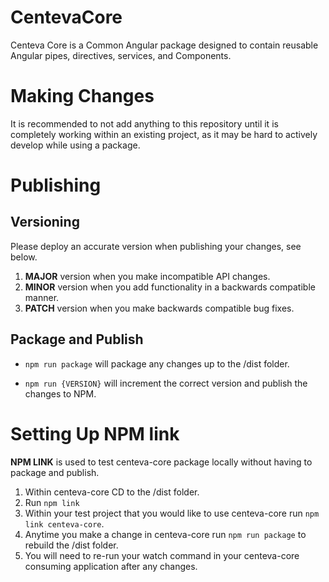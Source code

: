 # CentevaCore

Centeva Core is a Common Angular package designed to contain reusable Angular pipes, directives, services, and Components.

# Making Changes

It is recommended to not add anything to this repository until it is completely working within an existing project, as it may be hard to actively develop while using a package.

# Publishing

## Versioning
Please deploy an accurate version when publishing your changes, see below.

1. **MAJOR** version when you make incompatible API changes.
2. **MINOR** version when you add functionality in a backwards compatible manner.
3. **PATCH** version when you make backwards compatible bug fixes.
## Package and Publish


- `npm run package` will package any changes up to the /dist folder.

- `npm run {VERSION}` will increment the correct version and publish the changes to NPM.


# Setting Up NPM link

**NPM LINK** is used to test centeva-core package locally without having to package and publish.

1. Within centeva-core CD to the /dist folder. 
2. Run `npm link`
3. Within your test project that you would like to use centeva-core run `npm link centeva-core`.
4. Anytime you make a change in centeva-core run `npm run package` to rebuild the /dist folder.
5. You will need to re-run your watch command in your centeva-core consuming application after any changes.
